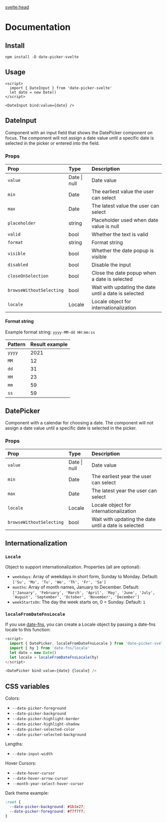 <svelte:head>

  <title>Docs • Date Picker Svelte</title>
</svelte:head>

# Documentation

## Install

```
npm install -D date-picker-svelte
```

## Usage

```svelte
<script>
  import { DateInput } from 'date-picker-svelte'
  let date = new Date()
</script>

<DateInput bind:value={date} />
```

## DateInput

Component with an input field that shows the DatePicker component on focus.
The component will not assign a date value until a specific date is selected in the picker or entered into the field.

### Props

| Prop                     | Type         | Description                                          |
| :----------------------- | :----------- | :--------------------------------------------------- |
| `value`                  | Date \| null | Date value                                           |
| `min`                    | Date         | The earliest value the user can select               |
| `max`                    | Date         | The latest value the user can select                 |
| `placeholder`            | string       | Placeholder used when date value is null             |
| `valid`                  | bool         | Whether the text is valid                            |
| `format`                 | string       | Format string                                        |
| `visible`                | bool         | Whether the date popup is visible                    |
| `disabled`               | bool         | Disable the input                                    |
| `closeOnSelection`       | bool         | Close the date popup when a date is selected         |
| `browseWithoutSelecting` | bool         | Wait with updating the date until a date is selected |
| `locale`                 | Locale       | Locale object for internationalization               |

#### Format string

Example format string: `yyyy-MM-dd HH:mm:ss`

| Pattern | Result example |
| :------ | :------------- |
| `yyyy`  | 2021           |
| `MM`    | 12             |
| `dd`    | 31             |
| `HH`    | 23             |
| `mm`    | 59             |
| `ss`    | 59             |

## DatePicker

Component with a calendar for choosing a date.
The component will not assign a date value until a specific date is selected in the picker.

### Props

| Prop                     | Type         | Description                                          |
| :----------------------- | :----------- | :--------------------------------------------------- |
| `value`                  | Date \| null | Date value                                           |
| `min`                    | Date         | The earliest year the user can select                |
| `max`                    | Date         | The latest year the user can select                  |
| `locale`                 | Locale       | Locale object for internationalization               |
| `browseWithoutSelecting` | bool         | Wait with updating the date until a date is selected |

## Internationalization

### `Locale`

Object to support internationalization. Properties (all are optional):

- `weekdays`: Array of weekdays in short form, Sunday to Monday. Default: `['Su', 'Mo', 'Tu', 'We', 'Th', 'Fr', 'Sa']`
- `months`: Array of month names, January to December. Default: `['January', 'February', 'March', 'April', 'May', 'June', 'July', 'August', 'September', 'October', 'November', 'December']`
- `weekStartsOn`: The day the week starts on, 0 = Sunday. Default: `1`

### `localeFromDateFnsLocale`

If you use [date-fns](https://date-fns.org/), you can create a Locale object by passing a date-fns locale to this function:

```js
<script>
  import { DatePicker, localeFromDateFnsLocale } from 'date-picker-svelte'
  import { hy } from 'date-fns/locale'
  let date = new Date()
  let locale = localeFromDateFnsLocale(hy)
</script>

<DatePicker bind:value={date} {locale} />
```

## CSS variables

Colors:

- `--date-picker-foreground`
- `--date-picker-background`
- `--date-picker-highlight-border`
- `--date-picker-highlight-shadow`
- `--date-picker-selected-color`
- `--date-picker-selected-background`

Lengths:

- `--date-input-width`

Hover Cursors:

- `--date-hover-cursor`
- `--date-hover-arrow-cursor`
- `--month-year-select-hover-cursor`

Dark theme example:

```css
:root {
  --date-picker-background: #1b1e27;
  --date-picker-foreground: #f7f7f7;
}
```
